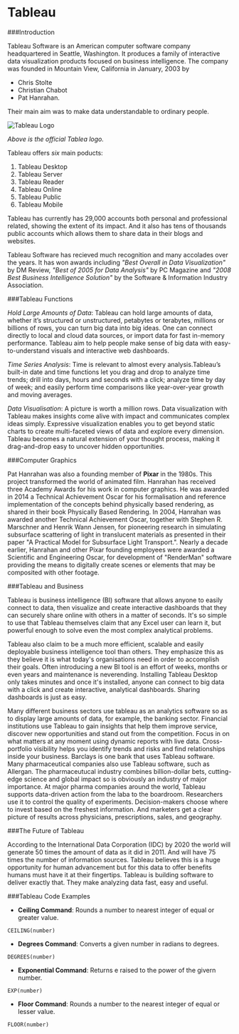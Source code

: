 Tableau
===========

###Introduction

Tableau Software is an American computer software company headquartered in Seattle, Washington. It produces a family of interactive data visualization products focused on business intelligence. 
The company was founded in Mountain View, California in January, 2003 by 

- Chris Stolte
- Christian Chabot
- Pat Hanrahan. 

Their main aim was to make data understandable to ordinary people.

![Tableau Logo](http://cdn2.itpro.co.uk/sites/itpro/files/styles/gallery/public/images/dir_205/it_photo_102724.jpg?itok=CukNUINf)

*Above is the official Tablea logo.*

Tableau offers *six* main poducts:

1. Tableau Desktop
2. Tableau Server 
3. Tableau Reader
4. Tableau Online
5. Tableau Public 
6. Tableau Mobile 

Tableau has currently has 29,000 accounts both personal and professional related, showing the extent of its impact. And it also has tens of thousands public accounts which allows them to share data in their blogs and websites.

Tableau Software has recieved much recognition and many accolades over the years. It has won awards including *"Best Overall in Data Visualization"* by DM Review, *"Best of 2005 for Data Analysis"* by PC Magazine and *"2008 Best Business Intelligence Solution"* by the Software & Information Industry Association.


###Tableau Functions

*Hold Large Amounts of Data*: Tableau can hold large amounts of data, whether it’s structured or unstructured, petabytes or terabytes, millions or billions of rows, you can turn big data into big ideas. One can connect directly to local and cloud data sources, or import data for fast in-memory performance. Tableau aim to help people make sense of big data with easy-to-understand visuals and interactive web dashboards.

*Time Series Analysis*: Time is relevant to almost every analysis.Tableau’s built-in date and time functions let you drag and drop to analyze time trends; drill into days, hours and seconds with a click; analyze time by day of week; and easily perform time comparisons like year-over-year growth and moving averages.

*Data Visualisation*: A picture is worth a million rows. Data visualization with Tableau makes insights come alive with impact and communicates complex ideas simply. Expressive visualization enables you to get beyond static charts to create multi-faceted views of data and explore every dimension. Tableau becomes a natural extension of your thought process, making it drag-and-drop easy to uncover hidden opportunities.


###Computer Graphics

Pat Hanrahan was also a founding member of **Pixar** in the 1980s. This project transformed the world of animated film. Hanrahan has received three Academy Awards for his work in computer graphics. He was awarded in 2014 a Technical Achievement Oscar for his formalisation and reference implementation of the concepts behind physically based rendering, as shared in their book Physically Based Rendering. In 2004, Hanrahan was awarded another Technical Achievement Oscar, together with Stephen R. Marschner and Henrik Wann Jensen, for pioneering research in simulating subsurface scattering of light in translucent materials as presented in their paper "A Practical Model for Subsurface Light Transport.". Nearly a decade earlier, Hanrahan and other Pixar founding employees were awarded a Scientific and Engineering Oscar, for development of "RenderMan" software providing the means to digitally create scenes or elements that may be composited with other footage.


###Tableau and Business

Tableau is business intelligence (BI) software that allows anyone to easily connect to data, then visualize and create interactive dashboards that they can securely share online with others in a matter of seconds. It's so simple to use that Tableau themselves claim that any Excel user can learn it, but powerful enough to solve even the most complex analytical problems. 

Tableau also claim to be a much more efficient, scalable and easily deployable business intelligence tool than others. They emphasize this as they believe it is what today's organisations need in order to accomplish their goals. Often introducing a new BI tool is an effort of weeks, months or even years and maintenance is neverending. Installing Tableau Desktop only takes minutes and once it's installed, anyone can connect to big data with a click and create interactive, analytical dashboards. Sharing dashboards is just as easy. 

Many different business sectors use tableau as an analytics software so as to display large amounts of data, for example, the banking sector. Financial institutions use Tableau to gain insights that help them improve service, discover new opportunities and stand out from the competition. Focus in on what matters at any moment using dynamic reports with live data. Cross-portfolio visibility helps you identify trends and risks and find relationships inside your business. Barclays is one bank that uses Tableau software. Many pharmaceutical companies also use Tableau software, such as Allergan. The pharmaceutucal industry combines billion-dollar bets, cutting-edge science and global impact so is obviously an industry of major importance. At major pharma companies around the world, Tableau supports data-driven action from the laba to the boardroom. Researchers use it to control the quality of experiments. Decision-makers choose where to invest based on the freshest information. And marketers get a clear picture of results across physicians, prescriptions, sales, and geography.


###The Future of Tableau

According to the International Data Corporation (IDC) by 2020 the world will generate 50 times the amount of data as it did in 2011. And will have 75 times the number of information sources. Tableau believes this is a huge opportunity for human advancement but for this data to offer benefits humans must have it at their fingertips. Tableau is building software to deliver exactly that. They make analyzing data fast, easy and useful. 


###Tableau Code Examples

- **Ceiling Command**: Rounds a number to nearest integer of equal or greater value.

<pre><code>CEILING(number)</code></pre>

- **Degrees Command**: Converts a given number in radians to degrees.

<pre><code>DEGREES(number)</code></pre>
 
- **Exponential Command**: Returns e raised to the power of the givern number.

<pre><code>EXP(number)</code></pre>

- **Floor Command**: Rounds a number to the nearest integer of equal or lesser value.

<pre><code>FLOOR(number)</code></pre>
  


